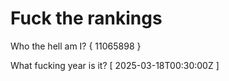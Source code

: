 # Fuck the rankings

Who the hell am I?
{ 11065898 }

What fucking year is it?
[ 2025-03-18T00:30:00Z ]
